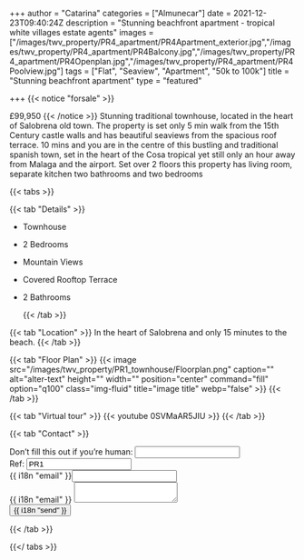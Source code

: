 +++
author = "Catarina"
categories = ["Almunecar"]
date = 2021-12-23T09:40:24Z
description = "Stunning beachfront apartment - tropical white villages estate agents"
images = ["/images/twv_property/PR4_apartment/PR4Apartment_exterior.jpg","/images/twv_property/PR4_apartment/PR4Balcony.jpg","/images/twv_property/PR4_apartment/PR4Openplan.jpg","/images/twv_property/PR4_apartment/PR4Poolview.jpg"]
tags = ["Flat", "Seaview", "Apartment", "50k to 100k"]
title = "Stunning beachfront apartment"
type = "featured"

+++
{{< notice "forsale" >}}
 
 £99,950
{{< /notice >}}
Stunning traditional townhouse, located in the heart of Salobrena old town. The property is set only 5 min walk from the 15th Century castle walls and has beautiful seaviews from the spacious roof terrace.
10 mins and you are in the centre of this bustling and traditional spanish town, set in the heart of the Cosa tropical yet still only an hour away from Malaga and the airport.
Set over 2 floors this property has living room, separate kitchen two bathrooms and two bedrooms

{{< tabs >}}

{{< tab "Details" >}}

* Townhouse
* 2 Bedrooms
* Mountain Views
* Covered Rooftop Terrace
* 2 Bathrooms

  {{< /tab >}}

{{< tab "Location" >}} In the heart of Salobrena and only 15 minutes to the beach. {{< /tab >}}

{{< tab "Floor Plan" >}} {{< image src="/images/twv_property/PR1_townhouse/Floorplan.png" caption="" alt="alter-text" height="" width="" position="center" command="fill" option="q100" class="img-fluid" title="image title" webp="false" >}} {{< /tab >}}

{{< tab "Virtual tour" >}} {{< youtube 0SVMaAR5JIU >}} {{< /tab >}}

{{< tab "Contact" >}} <form name="contact" method="POST" netlify-honeypot="bot-field" data-netlify="true">
<div class="form-group">
<label>Don’t fill this out if you’re human: <input name="bot-field" /></label>
</div>
<div class="form-group">
<label>Ref: <input name="property-ref" class="form-control" value="PR1" readonly/></label>
</div>
<div class="form-group">
<label>{{ i18n "email" }}<input type="text" class="form-control" name="email" /></label>
</div>
<div class="form-group">
<label>{{ i18n "email" }}</label> <textarea name="message" class="form-control"></textarea>
</div>
<button type="submit" class="btn btn-primary">{{ i18n "send" }}</button>
</form> {{< /tab >}}

{{</ tabs >}}
